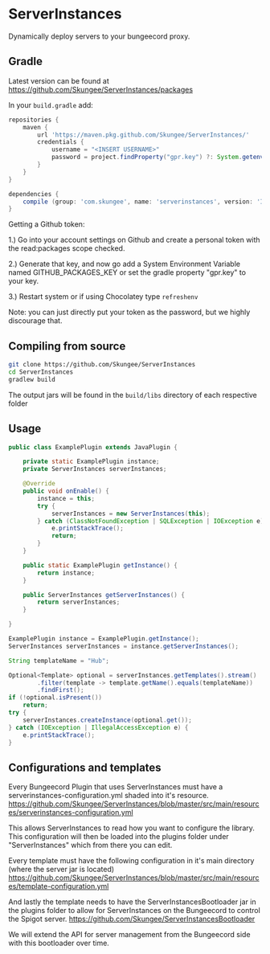 # ServerInstances

Dynamically deploy servers to your bungeecord proxy. 

## Gradle
Latest version can be found at https://github.com/Skungee/ServerInstances/packages

In your `build.gradle` add: 
```groovy
repositories {
	maven {
		url 'https://maven.pkg.github.com/Skungee/ServerInstances/'
		credentials {
			username = "<INSERT USERNAME>"
			password = project.findProperty("gpr.key") ?: System.getenv("GITHUB_PACKAGES_KEY")
		}
	}
}

dependencies {
	compile (group: 'com.skungee', name: 'serverinstances', version: 'INSERT VERSION')
}
```
Getting a Github token:

1.) Go into your account settings on Github and create a personal token with the read:packages scope checked.

2.) Generate that key, and now go add a System Environment Variable named GITHUB_PACKAGES_KEY
or set the gradle property "gpr.key" to your key.

3.) Restart system or if using Chocolatey type `refreshenv`

Note: you can just directly put your token as the password, but we highly discourage that.

## Compiling from source
```sh
git clone https://github.com/Skungee/ServerInstances
cd ServerInstances
gradlew build
```

The output jars will be found in the `build/libs` directory of each respective folder

## Usage
```java
public class ExamplePlugin extends JavaPlugin {

	private static ExamplePlugin instance;
	private ServerInstances serverInstances;

	@Override
	public void onEnable() {
		instance = this;
		try {
			serverInstances = new ServerInstances(this);
		} catch (ClassNotFoundException | SQLException | IOException e) {
			e.printStackTrace();
			return;
		}
	}

	public static ExamplePlugin getInstance() {
		return instance;
	}

	public ServerInstances getServerInstances() {
		return serverInstances;
	}

}

```
```java
ExamplePlugin instance = ExamplePlugin.getInstance();
ServerInstances serverInstances = instance.getServerInstances();

String templateName = "Hub";

Optional<Template> optional = serverInstances.getTemplates().stream()
		.filter(template -> template.getName().equals(templateName))
		.findFirst();
if (!optional.isPresent())
	return;
try {
	serverInstances.createInstance(optional.get());
} catch (IOException | IllegalAccessException e) {
	e.printStackTrace();
}
```

## Configurations and templates

Every Bungeecord Plugin that uses ServerInstances must have a serverinstances-configuration.yml shaded into it's resource.
https://github.com/Skungee/ServerInstances/blob/master/src/main/resources/serverinstances-configuration.yml

This allows ServerInstances to read how you want to configure the library.
This configuration will then be loaded into the plugins folder under "ServerInstances" which from there you can edit.

Every template must have the following configuration in it's main directory (where the server jar is located)
https://github.com/Skungee/ServerInstances/blob/master/src/main/resources/template-configuration.yml

And lastly the template needs to have the ServerInstancesBootloader jar in the plugins folder to allow for ServerInstances on the Bungeecord to control the Spigot server.
https://github.com/Skungee/ServerInstancesBootloader

We will extend the API for server management from the Bungeecord side with this bootloader over time.
